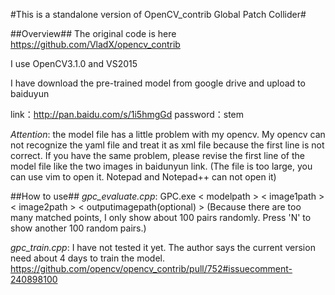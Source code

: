 #This is a standalone version of OpenCV_contrib Global Patch Collider#

##Overview##
The original code is here
https://github.com/VladX/opencv_contrib

I use OpenCV3.1.0 and VS2015

I have download the pre-trained model from google drive and upload to baiduyun

link：http://pan.baidu.com/s/1i5hmgGd password：stem

*Attention*: the model file has a little problem with my opencv. My opencv can not recognize the yaml file and treat it as xml file because the first line is not correct. If you have the same problem, please revise the first line of the model file like the two images in baidunyun link. (The file is too large, you can use vim to open it. Notepad and Notepad++ can not open it)

##How to use##
*gpc_evaluate.cpp*: GPC.exe < modelpath > < image1path > < image2path > < outputimagepath(optional) > (Because there are too many matched points, I only show about 100 pairs randomly. Press 'N' to show another 100 random pairs.)

*gpc_train.cpp*: I have not tested it yet. The author says the current version need about 4 days to train the model. https://github.com/opencv/opencv_contrib/pull/752#issuecomment-240898100